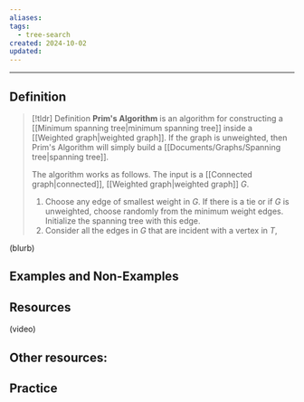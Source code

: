 ```yaml
---
aliases: 
tags:
  - tree-search
created: 2024-10-02
updated:
---
```

---
## Definition 

> [!tldr] Definition
> **Prim's Algorithm** is an algorithm for constructing a [[Minimum spanning tree|minimum spanning tree]] inside a [[Weighted graph|weighted graph]]. If the graph is unweighted, then Prim's Algorithm will simply build a [[Documents/Graphs/Spanning tree|spanning tree]]. 
> 
> The algorithm works as follows. The input is a [[Connected graph|connected]], [[Weighted graph|weighted graph]] $G$. 
> 1. Choose any edge of smallest weight in $G$. If there is a tie or if $G$ is unweighted, choose randomly from the minimum weight edges. Initialize the spanning tree with this edge. 
> 2. Consider all the edges in $G$ that are incident with a vertex in $T$, 

(blurb)

## Examples and Non-Examples

## Resources 

(video)

Other resources: 
- 

## Practice 

